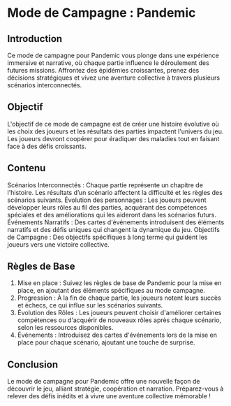 # Mode de Campagne : Pandemic

## Introduction

Ce mode de campagne pour Pandemic vous plonge dans une expérience immersive et narrative, où chaque partie influence le déroulement des futures missions. Affrontez des épidémies croissantes, prenez des décisions stratégiques et vivez une aventure collective à travers plusieurs scénarios interconnectés.

## Objectif

L'objectif de ce mode de campagne est de créer une histoire évolutive où les choix des joueurs et les résultats des parties impactent l'univers du jeu. Les joueurs devront coopérer pour éradiquer des maladies tout en faisant face à des défis croissants.

## Contenu

Scénarios Interconnectés : Chaque partie représente un chapitre de l'histoire. Les résultats d’un scénario affectent la difficulté et les règles des scénarios suivants.
Évolution des personnages : Les joueurs peuvent développer leurs rôles au fil des parties, acquérant des compétences spéciales et des améliorations qui les aideront dans les scénarios futurs.
Événements Narratifs : Des cartes d'événements introduisent des éléments narratifs et des défis uniques qui changent la dynamique du jeu.
Objectifs de Campagne : Des objectifs spécifiques à long terme qui guident les joueurs vers une victoire collective.

## Règles de Base

1. Mise en place : Suivez les règles de base de Pandemic pour la mise en place, en ajoutant des éléments spécifiques au mode campagne.
2. Progression : À la fin de chaque partie, les joueurs notent leurs succès et échecs, ce qui influe sur les scénarios suivants.
3. Évolution des Rôles : Les joueurs peuvent choisir d'améliorer certaines compétences ou d'acquérir de nouveaux rôles après chaque scénario, selon les ressources disponibles.
4. Événements : Introduisez des cartes d'événements lors de la mise en place pour chaque scénario, ajoutant une touche de surprise.

## Conclusion

Le mode de campagne pour Pandemic offre une nouvelle façon de découvrir le jeu, alliant stratégie, coopération et narration. Préparez-vous à relever des défis inédits et à vivre une aventure collective mémorable !
